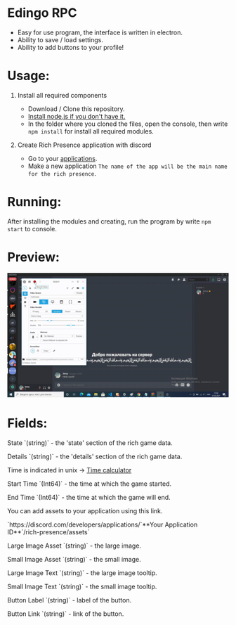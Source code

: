# Edingo RPC
* Easy for use program, the interface is written in electron.
* Ability to save / load settings.
* Ability to add buttons to your profile!

# Usage:
1. Install all required components
    - Download / Clone this repository.
    - [Install node.js if you don't have it.](https://nodejs.org/en/download/)
    - In the folder where you cloned the files, open the console, then write `npm install` for install all required modules.

2. Create Rich Presence application with discord
    - Go to your [applications](https://discordapp.com/developers/applications/me).
    - Make a new application `The name of the app will be the main name for the rich presence`.

# Running:
After installing the modules and creating, run the program by write `npm start` to console.

# Preview:
![](./etc/preview.gif)

# Fields:
<p>State `(string)` - the 'state' section of the rich game data.</p>
<p>Details `(string)` - the 'details' section of the rich game data.</p>

Time is indicated in unix -> [Time calculator](https://www.unixtimestamp.com/index.php)
<p>Start Time `(Int64)` - the time at which the game started.</p>
<p>End Time `(Int64)` - the time at which the game will end.</p>

<p>You can add assets to your application using this link.</p>
`https://discord.com/developers/applications/`**Your Application ID**`/rich-presence/assets`
<p>Large Image Asset `(string)` - the large image.</p>
<p>Small Image Asset `(string)` - the small image.</p>

<p>Large Image Text `(string)` - the large image tooltip.</p>
<p>Small Image Text `(string)` - the small image tooltip.</p>

<p>Button Label `(string)` - label of the button.</p>
<p>Button Link `(string)` - link of the button.</p>
